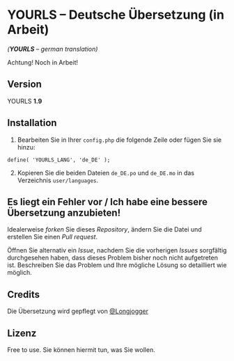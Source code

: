 # **YOURLS** – Deutsche Übersetzung (in Arbeit)
*(**YOURLS** – german translation)*

Achtung! Noch in Arbeit!

## Version

YOURLS **1.9**

## Installation

1. Bearbeiten Sie in Ihrer `config.php` die folgende Zeile oder fügen Sie sie hinzu:
```
define( 'YOURLS_LANG', 'de_DE' );
```
2. Kopieren Sie die beiden Dateien `de_DE.po` und `de_DE.mo` in das Verzeichnis `user/languages`.

## Es liegt ein Fehler vor / Ich habe eine bessere Übersetzung anzubieten!

Idealerweise *forken* Sie dieses *Repository*, ändern Sie die Datei und erstellen Sie einen *Pull request*.

Öffnen Sie alternativ ein *Issue*, nachdem Sie die vorherigen *Issues* sorgfältig durchgesehen haben, dass dieses Problem bisher noch nicht aufgetreten ist. Beschreiben Sie das Problem und Ihre mögliche Lösung so detailliert wie möglich.

## Credits

Die Übersetzung wird gepflegt von [@Longjogger](https://github.com/Longjogger)

## Lizenz

Free to use. Sie können hiermit tun, was Sie wollen.
